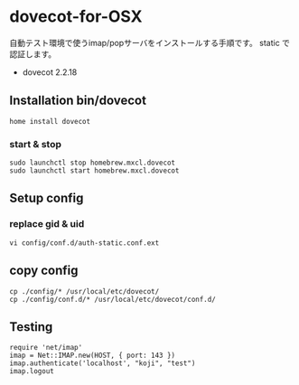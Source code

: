 # dovecot-for-OSX
自動テスト環境で使うimap/popサーバをインストールする手順です。
static で認証します。

* dovecot 2.2.18

## Installation bin/dovecot
```
home install dovecot
```
### start & stop
```
sudo launchctl stop homebrew.mxcl.dovecot
sudo launchctl start homebrew.mxcl.dovecot
```

## Setup config
### replace gid & uid

```
vi config/conf.d/auth-static.conf.ext
```

## copy config
```
cp ./config/* /usr/local/etc/dovecot/
cp ./config/conf.d/* /usr/local/etc/dovecot/conf.d/
```

## Testing
```
require 'net/imap'
imap = Net::IMAP.new(HOST, { port: 143 })
imap.authenticate('localhost', "koji", "test")
imap.logout
```
